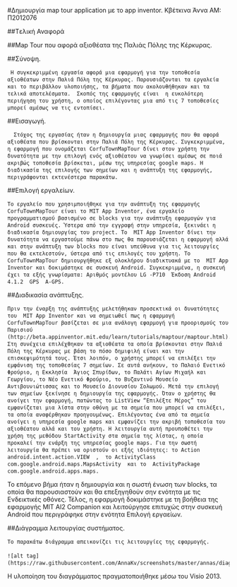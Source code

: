 #Δημιουργία map tour application με το app inventor.
Κβέτκινα Άννα
ΑΜ: Π2012076

##Tελική Αναφορά

##Map Tour που αφορά αξιοθέατα της Παλιάς Πόλης της Κέρκυρας.

##Σύνοψη.
    
     Η συγκεκριμμένη εργασία αφορά μια εφαρμογή για την τοποθεσία αξιοθέατων στην Παλιά Πόλη της Κέρκυρας. Παρουσιάζονται τα εργαλεία και το περιβάλλον υλοποιήσης, τα βήματα που ακολουθήθηκαν και τα τελικά αποτελέσματα.  Σκοπός της εφαρμογής είναι  η ευκολότερη περιήγηση του χρήστη, ο οποίος επιλέγοντας μια από τις 7 τοποθεσίες  μπορεί αμέσως να τις εντοπίσει.

##Εισαγωγή.

      Στόχος της εργασίας ήταν η δημιουργία μιας εφαρμογής που θα αφορά αξιοθέατα που βρίσκονται στην Παλιά Πόλη της Κέρκυρας. Συγκεκριμμένα, η εφαρμογή που ονομάζεται CorfuTownMapTour δίνει στον χρήστη την δυνατότητα με την επιλογή ενός αξιοθέατου να γνωρίσει αμέσως σε ποιά ακριβώς τοποθεσία βρίσκεται, μέσω της υπηρεσίας google maps. Η διαδικασία της επιλογής των σημείων και η ανάπτυξη της εφαρμογής, περιγράφονται εκτενέστερα παρακάτω.

##Επιλογή εργαλείων.
     
    Το εργαλείο που χρησιμποιήθηκε για την ανάπτυξη της εφαρμογής CorfuTownMapTour είναι το MIT App Inventor, ένα εργαλείο προγραμματισμού βασισμένο σε blocks για την ανάπτυξη εφαρμογών για Android συσκευές. Ύστερα από την εγγραφή στην υπηρεσία, ξεκινάει η διαδικασία δημιουργίας του project. Το  MIT App Inventor δίνει την δυνατότητα να εργαστούμε πάνω στο πως θα παρουσιάζεται η εφαρμογή αλλά και στην ανάπτυξη των blocks που είναι υπεύθυνα για τις λειτουργίες που θα εκτελεστούν, ύστερα από τις επιλογές του χρήστη. Το  CorfuTownMapTour δημιουργήθηκε εξ ολοκλήρου διαδικτυακά με το  MIT App Inventor και δοκιμάστηκε σε συσκευή Android. Συγκεκριμμένα, η συσκευή έχει τα εξής γνωρίσματα: Αριθμός μοντέλου LG -P710  Έκδοση Android 4.1.2  GPS  A-GPS. 

##Διαδικασία ανάπτυξης.

    Πριν την έναρξη της ανάπτυξης μελετήθηκαν προσεκτικά οι δυνατότητες του  MIT App Inventor και να σημειωθεί πως η εφαρμογή  CorfuTownMapTour βασίζεται σε μια ανάλογη εφαρμογή για προορισμούς του Παρισιού (http://beta.appinventor.mit.edu/learn/tutorials/maptour/maptour.html).  Στη συνέχεια επιλέχθηκαν τα αξιοθέατα τα οποία βρίσκονται στην Παλιά Πόλη της Κέρκυρας με βάση το πόσο δημιφιλή είναι και την επισκεψιμότητά τους. Έτσι λοιπόν, ο χρήστης μπορεί να επιλέξει την εμφάνιση της τοποθεσίας 7 σημείων. Σε αυτά ανήκουν, το Παλαιό Ενετικό Φρούριο, η Εκκλησία  Άγιος Σπυρίδων, το Παλάτι Αγίων Μιχαήλ και Γεωργίου, το Νέο Ενετικό Φρούριο, το Βυζαντινό Μουσείο Αντιβουνιώτισσας και το Μουσείο Διονυσίου Σολωμού. Μετά την επιλογή των σημείων ξεκίνησε η δημιουργία της εφαρμογής. Όταν ο χρήστης θα ανοίγει την εφαρμογή, πατώντας το ListView “Επιλέξτε Μέρος” του εμφανίζεται μια λίστα στην οθόνη με τα σημεία που μπορεί να επιλέξει, τα οποία αναφέρθηκαν προηγουμένως. Επιλέγοντας ένα από τα σημεία ανοίγει η υπηρεσία google maps και εμφανίζει την ακριβή τοποθεσία του αξιοθέατου αλλά και του χρήστη. Η λειτουργία αυτή προυποθέτει την χρήση της μεθόδου StartActivity στα σημεία της λίστας, η οποία προκαλεί την ενάρξη της υπηρεσίας google maps. Για την σωστή λειτουργία θα πρέπει να οριστούν οι εξής ιδιότητες: το Action android.intent.action.VIEW  ,  το ActivityClass  com.google.android.maps.MapsActivity  και το  ActivityPackage  com.google.android.apps.maps.
Το επόμενο βήμα ήταν η δημιουργία και η σωστή ένωση των blocks, τα οποία θα παρουσιαστούν και θα επεξηγηθούν σην ενότητα με τις Ενδεικτικές οθόνες. Τέλος, η εφαρμογή δοκιμάστηκε με τη βοήθεια της εφαρμογής MIT AI2 Companion και λειτούργησε επιτυχώς στην συσκευή  Android  που περιγράφηκε στην ενότητα Επιλογή εργαείων.

##Διάγραμμα λειτουργίας συστήματος.

    Το παρακάτω διάγραμμα απεικονίζει τις λειτουργίες της εφαρμογής.
	
	![alt tag](https://raw.githubusercontent.com/AnnaKv/screenshots/master/annas/diagramma.jpg)
Η υλοποίηση του διαγράμματος πραγματοποιήθηκε μέσω του Visio 2013.